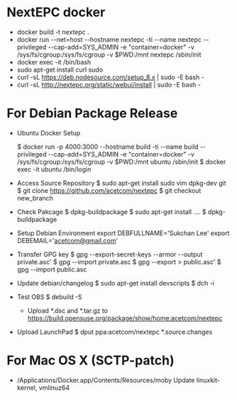 NextEPC docker
===========================================

* docker build -t nextepc .
* docker run --net=host --hostname nextepc -ti --name nextepc --privileged --cap-add=SYS_ADMIN -e "container=docker" -v /sys/fs/cgroup:/sys/fs/cgroup -v $PWD:/mnt nextepc /sbin/init
* docker exec -it /bin/bash
* sudo apt-get install curl sudo
* curl -sL https://deb.nodesource.com/setup_8.x | sudo -E bash -
* curl -sL http://nextepc.org/static/webui/install | sudo -E bash -

For Debian Package Release
===========================================

* Ubuntu Docker Setup

  $ docker run -p 4000:3000 --hostname build -ti --name build --privileged --cap-add=SYS_ADMIN -e "container=docker" -v /sys/fs/cgroup:/sys/fs/cgroup -v $PWD:/mnt ubuntu /sbin/init
  $ docker exec -it ubuntu /bin/login

* Access Source Repository
  $ sudo apt-get install sudo vim dpkg-dev git
  $ git clone https://github.com/acetcom/nextepc
  $ git checkout new_branch

* Check Pakcage
  $ dpkg-buildpackage
  $ sudo apt-get install ....
  $ dpkg-buildpackage

* Setup Debian Environment
export DEBFULLNAME='Sukchan Lee'
export DEBEMAIL='acetcom@gmail.com'

* Transfer GPG key
  $ gpg --export-secret-keys --armor --output private.asc'
  $ gpg --import private.asc
  $ gpg --export > public.asc'
  $ gpg --import public.asc

* Update debian/changelog
  $ sudo apt-get install devscripts
  $ dch -i

* Test OBS
  $ debuild -S
  - Upload *.dsc and *.tar.gz to https://build.opensuse.org/package/show/home:acetcom/nextepc

* Upload LaunchPad
  $ dput ppa:acetcom/nextepc *.source.changes

For Mac OS X (SCTP-patch)
===========================================
* /Applications/Docker.app/Contents/Resources/moby
Update linuxkit-kernel, vmlinuz64
